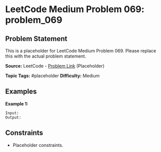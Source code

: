 # LeetCode Medium Problem 069: problem_069

## Problem Statement

This is a placeholder for LeetCode Medium Problem 069.
Please replace this with the actual problem statement.

**Source:** LeetCode - [Problem Link](https://leetcode.com/problems/problem-069/) (Placeholder)

**Topic Tags:** #placeholder
**Difficulty:** Medium

## Examples

**Example 1:**

```
Input:
Output:
```

## Constraints

- Placeholder constraints.
